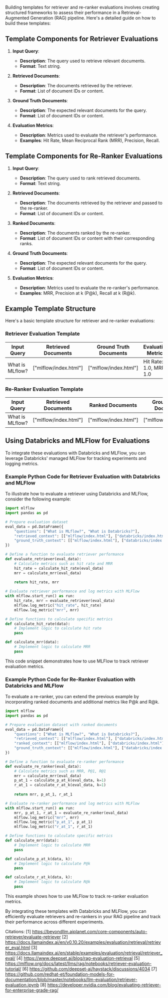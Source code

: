 Building templates for retriever and re-ranker evaluations involves creating structured frameworks to assess their performance in a Retrieval-Augmented Generation (RAG) pipeline. Here's a detailed guide on how to build these templates:

## Template Components for Retriever Evaluations

1. **Input Query**:
   - **Description**: The query used to retrieve relevant documents.
   - **Format**: Text string.

2. **Retrieved Documents**:
   - **Description**: The documents retrieved by the retriever.
   - **Format**: List of document IDs or content.

3. **Ground Truth Documents**:
   - **Description**: The expected relevant documents for the query.
   - **Format**: List of document IDs or content.

4. **Evaluation Metrics**:
   - **Description**: Metrics used to evaluate the retriever's performance.
   - **Examples**: Hit Rate, Mean Reciprocal Rank (MRR), Precision, Recall.

## Template Components for Re-Ranker Evaluations

1. **Input Query**:
   - **Description**: The query used to rank retrieved documents.
   - **Format**: Text string.

2. **Retrieved Documents**:
   - **Description**: The documents retrieved by the retriever and passed to the re-ranker.
   - **Format**: List of document IDs or content.

3. **Ranked Documents**:
   - **Description**: The documents ranked by the re-ranker.
   - **Format**: List of document IDs or content with their corresponding ranks.

4. **Ground Truth Documents**:
   - **Description**: The expected relevant documents for the query.
   - **Format**: List of document IDs or content.

5. **Evaluation Metrics**:
   - **Description**: Metrics used to evaluate the re-ranker's performance.
   - **Examples**: MRR, Precision at k (P@k), Recall at k (R@k).

## Example Template Structure

Here's a basic template structure for retriever and re-ranker evaluations:

### Retriever Evaluation Template

| **Input Query** | **Retrieved Documents** | **Ground Truth Documents** | **Evaluation Metrics** |
|-----------------|--------------------------|-----------------------------|------------------------|
| What is MLflow? | ["mlflow/index.html"]     | ["mlflow/index.html"]       | Hit Rate: 1.0, MRR: 1.0 |

### Re-Ranker Evaluation Template

| **Input Query** | **Retrieved Documents** | **Ranked Documents** | **Ground Truth Documents** | **Evaluation Metrics** |
|-----------------|--------------------------|-----------------------|-----------------------------|------------------------|
| What is MLflow? | ["mlflow/index.html"]     | ["mlflow/index.html"]   | ["mlflow/index.html"]       | MRR: 1.0, P@1: 1.0     |

## Using Databricks and MLFlow for Evaluations

To integrate these evaluations with Databricks and MLFlow, you can leverage Databricks' managed MLFlow for tracking experiments and logging metrics.

### Example Python Code for Retriever Evaluation with Databricks and MLFlow

To illustrate how to evaluate a retriever using Databricks and MLFlow, consider the following example:

```python
import mlflow
import pandas as pd

# Prepare evaluation dataset
eval_data = pd.DataFrame({
    "questions": ["What is MLflow?", "What is Databricks?"],
    "retrieved_context": [["mlflow/index.html"], ["databricks/index.html"]],
    "ground_truth_context": [["mlflow/index.html"], ["databricks/index.html"]]
})

# Define a function to evaluate retriever performance
def evaluate_retriever(eval_data):
    # Calculate metrics such as hit rate and MRR
    hit_rate = calculate_hit_rate(eval_data)
    mrr = calculate_mrr(eval_data)
    
    return hit_rate, mrr

# Evaluate retriever performance and log metrics with MLFlow
with mlflow.start_run() as run:
    hit_rate, mrr = evaluate_retriever(eval_data)
    mlflow.log_metric("hit_rate", hit_rate)
    mlflow.log_metric("mrr", mrr)

# Define functions to calculate specific metrics
def calculate_hit_rate(data):
    # Implement logic to calculate hit rate
    pass

def calculate_mrr(data):
    # Implement logic to calculate MRR
    pass
```

This code snippet demonstrates how to use MLFlow to track retriever evaluation metrics.

### Example Python Code for Re-Ranker Evaluation with Databricks and MLFlow

To evaluate a re-ranker, you can extend the previous example by incorporating ranked documents and additional metrics like P@k and R@k.

```python
import mlflow
import pandas as pd

# Prepare evaluation dataset with ranked documents
eval_data = pd.DataFrame({
    "questions": ["What is MLflow?", "What is Databricks?"],
    "retrieved_context": [["mlflow/index.html"], ["databricks/index.html"]],
    "ranked_context": [["mlflow/index.html"], ["databricks/index.html"]],
    "ground_truth_context": [["mlflow/index.html"], ["databricks/index.html"]]
})

# Define a function to evaluate re-ranker performance
def evaluate_re_ranker(eval_data):
    # Calculate metrics such as MRR, P@1, R@1
    mrr = calculate_mrr(eval_data)
    p_at_1 = calculate_p_at_k(eval_data, k=1)
    r_at_1 = calculate_r_at_k(eval_data, k=1)
    
    return mrr, p_at_1, r_at_1

# Evaluate re-ranker performance and log metrics with MLFlow
with mlflow.start_run() as run:
    mrr, p_at_1, r_at_1 = evaluate_re_ranker(eval_data)
    mlflow.log_metric("mrr", mrr)
    mlflow.log_metric("p_at_1", p_at_1)
    mlflow.log_metric("r_at_1", r_at_1)

# Define functions to calculate specific metrics
def calculate_mrr(data):
    # Implement logic to calculate MRR
    pass

def calculate_p_at_k(data, k):
    # Implement logic to calculate P@k
    pass

def calculate_r_at_k(data, k):
    # Implement logic to calculate R@k
    pass
```

This example shows how to use MLFlow to track re-ranker evaluation metrics.

By integrating these templates with Databricks and MLFlow, you can efficiently evaluate retrievers and re-rankers in your RAG pipeline and track their performance across different experiments.

Citations:
[1] https://beyondllm.aiplanet.com/core-components/auto-retriever/evaluate-retriever
[2] https://docs.llamaindex.ai/en/v0.10.20/examples/evaluation/retrieval/retriever_eval.html
[3] https://docs.llamaindex.ai/en/stable/examples/evaluation/retrieval/retriever_eval/
[4] https://www.deepset.ai/blog/rag-evaluation-retrieval
[5] https://mlflow.org/docs/latest/llms/rag/notebooks/retriever-evaluation-tutorial/
[6] https://github.com/deepset-ai/haystack/discussions/4034
[7] https://github.com/redhat-et/foundation-models-for-documentation/blob/master/notebooks/llm-evaluation/retriever-evaluation.ipynb
[8] https://developer.nvidia.com/blog/evaluating-retriever-for-enterprise-grade-rag/
